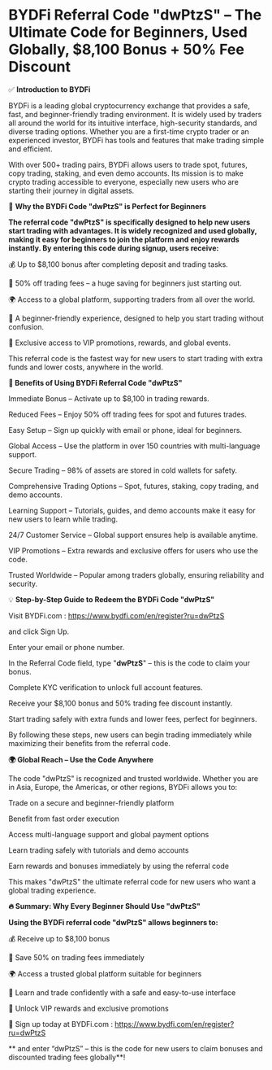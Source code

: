 # BYDFi Referral Code "dwPtzS" – The Ultimate Code for Beginners, Used Globally, $8,100 Bonus + 50% Fee Discount

✅ **Introduction to BYDFi**

BYDFi is a leading global cryptocurrency exchange that provides a safe, fast, and beginner-friendly trading environment. It is widely used by traders all around the world for its intuitive interface, high-security standards, and diverse trading options. Whether you are a first-time crypto trader or an experienced investor, BYDFi has tools and features that make trading simple and efficient.

With over 500+ trading pairs, BYDFi allows users to trade spot, futures, copy trading, staking, and even demo accounts. Its mission is to make crypto trading accessible to everyone, especially new users who are starting their journey in digital assets.

🎁 **Why the BYDFi Code "dwPtzS" is Perfect for Beginners**

**The referral code "dwPtzS" is specifically designed to help new users start trading with advantages. It is widely recognized and used globally, making it easy for beginners to join the platform and enjoy rewards instantly. By entering this code during signup, users receive:**

💰 Up to $8,100 bonus after completing deposit and trading tasks.

💸 50% off trading fees – a huge saving for beginners just starting out.

🌍 Access to a global platform, supporting traders from all over the world.

👶 A beginner-friendly experience, designed to help you start trading without confusion.

🔐 Exclusive access to VIP promotions, rewards, and global events.

This referral code is the fastest way for new users to start trading with extra funds and lower costs, anywhere in the world.

**🚀 Benefits of Using BYDFi Referral Code "dwPtzS"**

Immediate Bonus – Activate up to $8,100 in trading rewards.

Reduced Fees – Enjoy 50% off trading fees for spot and futures trades.

Easy Setup – Sign up quickly with email or phone, ideal for beginners.

Global Access – Use the platform in over 150 countries with multi-language support.

Secure Trading – 98% of assets are stored in cold wallets for safety.

Comprehensive Trading Options – Spot, futures, staking, copy trading, and demo accounts.

Learning Support – Tutorials, guides, and demo accounts make it easy for new users to learn while trading.

24/7 Customer Service – Global support ensures help is available anytime.

VIP Promotions – Extra rewards and exclusive offers for users who use the code.

Trusted Worldwide – Popular among traders globally, ensuring reliability and security.

💡 **Step-by-Step Guide to Redeem the BYDFi Code "dwPtzS"**

Visit BYDFi.com : https://www.bydfi.com/en/register?ru=dwPtzS

 and click Sign Up.

Enter your email or phone number.

In the Referral Code field, type "**dwPtzS**" – this is the code to claim your bonus.

Complete KYC verification to unlock full account features.

Receive your $8,100 bonus and 50% trading fee discount instantly.

Start trading safely with extra funds and lower fees, perfect for beginners.

By following these steps, new users can begin trading immediately while maximizing their benefits from the referral code.

**🌍 Global Reach – Use the Code Anywhere**

The code "dwPtzS" is recognized and trusted worldwide. Whether you are in Asia, Europe, the Americas, or other regions, BYDFi allows you to:

Trade on a secure and beginner-friendly platform

Benefit from fast order execution

Access multi-language support and global payment options

Learn trading safely with tutorials and demo accounts

Earn rewards and bonuses immediately by using the referral code

This makes "dwPtzS" the ultimate referral code for new users who want a global trading experience.

**🔥 Summary: Why Every Beginner Should Use "dwPtzS"**

**Using the BYDFi referral code "dwPtzS" allows beginners to:**

💰 Receive up to $8,100 bonus

💸 Save 50% on trading fees immediately

🌍 Access a trusted global platform suitable for beginners

👶 Learn and trade confidently with a safe and easy-to-use interface

🔐 Unlock VIP rewards and exclusive promotions

🎯 Sign up today at BYDFi.com : https://www.bydfi.com/en/register?ru=dwPtzS

** and enter “dwPtzS” – this is the code for new users to claim bonuses and discounted trading fees globally**!
